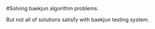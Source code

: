 #Solving baekjun algorithm problems.

But not all of solutions satisfy with baekjun testing system. 
